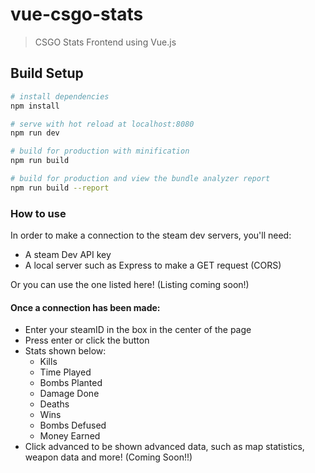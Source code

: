# vue-csgo-stats

> CSGO Stats Frontend using Vue.js

## Build Setup

``` bash
# install dependencies
npm install

# serve with hot reload at localhost:8080
npm run dev

# build for production with minification
npm run build

# build for production and view the bundle analyzer report
npm run build --report
```

### How to use

In order to make a connection to the steam dev servers, you'll need:

* A steam Dev API key
* A local server such as Express to make a GET request (CORS)

Or you can use the one listed here! (Listing coming soon!)


#### Once a connection has been made:

* Enter your steamID in the box in the center of the page
* Press enter or click the button
* Stats shown below:
    * Kills
    * Time Played
    * Bombs Planted
    * Damage Done
    * Deaths
    * Wins
    * Bombs Defused
    * Money Earned
* Click advanced to be shown advanced data, such as map statistics, weapon data and more! (Coming Soon!!)
